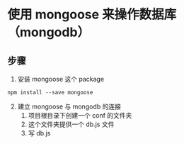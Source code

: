 # 使用 mongoose 来操作数据库（mongodb）

## 步骤

1. 安装 mongoose 这个 package

```shell
npm install --save mongoose
```

2. 建立 mongoose 与 mongodb 的连接
   1. 项目根目录下创建一个 conf 的文件夹
   2. 这个文件夹提供一个 db.js 文件
   3. 写 db.js
   